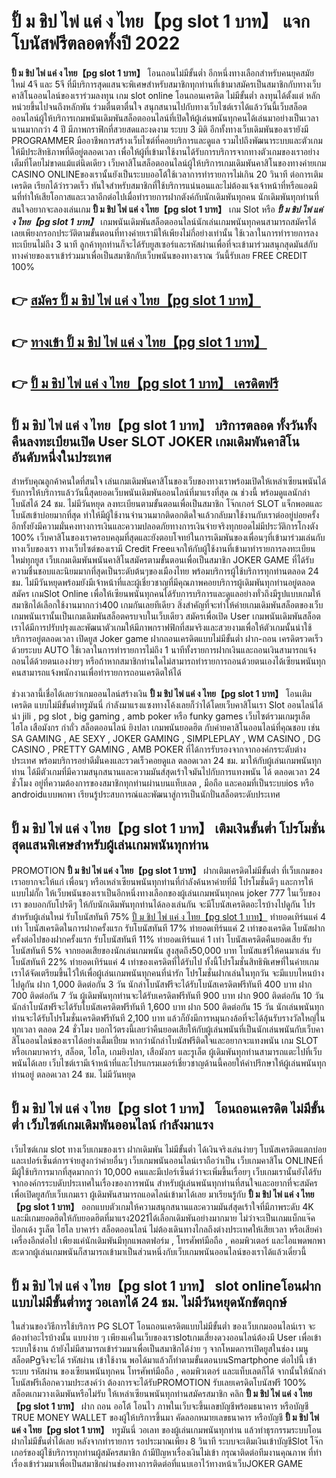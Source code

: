 # ปั้ ม ชิป ไพ่ แค่ ง ไทย【pg slot 1 บาท】  แจกโบนัสฟรีตลอดทั้งปี 2022

**ปั้ ม ชิป ไพ่ แค่ ง ไทย【pg slot 1 บาท】** โอนถอนไม่มีขั้นต่ำ  อีกหนึ่งทางเลือกสำหรับคนยุคสมัยใหม่ 4จี และ 5จี ที่มีบริการสุดแสนจะพิเศษสำหรับสมาชิกทุกท่านที่เข้ามาสมัครเป็นสมาชิกกับทางเว็บคาสิโนออนไลน์ของเราร่วมลงทุน เกม slot online โอนถอนเครดิต ไม่มีขั้นต่ำ ลงทุนได้ตั้งแต่ หลักหน่วยขึ้นไปจนถึงหลักพัน ร่วมตื่นตาตื่นใจ สนุกสนานไปกับทางเว็บไซต์เราได้แล้ววันนี้เว็บสล็อตออนไลน์ผู้ให้บริการเกมพนันเดิมพันสล็อตออนไลน์ที่เปิดให้ผู้เล่นพนันทุกคนได้เล่นมาอย่างเป็นเวลานานมากกว่า 4 ปี มีภาพกราฟิกที่สวยสดและงดงาม ระบบ 3 มิติ
อีกทั้งทางเว็บเดิมพันของเรายังมี  PROGRAMMER มืออาชีพการสร้างเว็บไซต์ที่คอยบริการและดูแล  รวมไปถึงพัฒนาระบบและตัวเกมให้มีประสิทธิภาพที่ดีอยู่ตลอดเวลา เพื่อให้ผู้ที่เข้ามาใช้งานได้รับการบริการจากทางตัวเกมของเราอย่างเต็มที่โดยไม่ขาดแม้แต่นิดเดียว เว็บคาสิโนสล็อตออนไลน์ผู้ให้บริการเกมเดิมพันคาสิโนของทางค่ายเกม CASINO ONLINEของเรานั้นยังเป็นระบบออโต้ใช้เวลาการทำรายการไม่เกิน 20 วินาที ต่อการเติมเครดิต เรียกได้ว่ารวดเร็ว ทันใจสำหรับสมาชิกที่ใช้บริการแน่นอนและไม่ต้องแจ้งเจ้าหน้าที่หรือแอดมินที่ทำให้เสียโอกาสและเวลาอีกต่อไปเมื่อทำรายการฝากตังค์กับนักเดิมพันทุกคน
นักเดิมพันทุกท่านที่สนใจอยากจะลองเล่นเกม **ปั้ ม ชิป ไพ่ แค่ ง ไทย【pg slot 1 บาท】** เกม Slot  หรือ ***ปั้ ม ชิป ไพ่ แค่ ง ไทย【pg slot 1 บาท】*** เกมพนันเดิมพันสล็อตออนไลน์นักเล่นเกมพนันทุกคนสามารถสมัครได้เลยเพียงกรอกประวัติตามขั้นตอนที่ทางค่ายเรามีให้เพียงไม่กี่อย่างเท่านั้น ใช้เวลาในการทำรายการลงทะเบียนไม่ถึง 3 นาที ลูกค้าทุกท่านก็จะได้รับยูสเซอร์และรหัสผ่านเพื่อที่จะเข้ามาร่วมสนุกสุดมันส์กับทางค่ายของเราเข้าร่วมมาเพื่อเป็นสมาชิกกับเว็บพนันของทางเราณ วันนี้รับเลย FREE CREDIT 100%

## 👉 [สมัคร ปั้ ม ชิป ไพ่ แค่ ง ไทย【pg slot 1 บาท】](https://archa888.com/)
## 👉 [ทางเข้า ปั้ ม ชิป ไพ่ แค่ ง ไทย【pg slot 1 บาท】](https://archa888.com/)
## 👉 [ปั้ ม ชิป ไพ่ แค่ ง ไทย【pg slot 1 บาท】 เครดิตฟรี](https://archa888.com/)

## ปั้ ม ชิป ไพ่ แค่ ง ไทย【pg slot 1 บาท】 บริการตลอด ทั้งวันทั้งคืนลงทะเบียนเปิด User SLOT JOKER เกมเดิมพันคาสิโนอันดับหนึ่งในประเทศ

สำหรับคุณลูกค้าคนใดที่สนใจ เล่นเกมเดิมพันคาสิโนของเว็บของทางเราพร้อมเปิดให้เหล่าเซียนพนันได้รับการให้บริการแล้ววันนี้สุดยอดเว็บพนันเดิมพันออนไลน์ที่มาแรงที่สุด ณ ช่วงนี้ พร้อมดูแลนักล่าโบนัสได้ 24 ชม. ไม่มีวันหยุด ลงทะเบียนตามขั้นตอนเพื่อเป็นสมาชิก โจ๊กเกอร์ SLOT แจ็กพอตและโบนัสเข้าบ่อยมากที่สุด ทำให้มีผู้ใช้งานจำนวนมากติดอกติดใจแล้วกลับมาใช้งานกับเราต่ออยู่บ่อยครั้ง อีกทั้งยังมีความมั่นคงทางการเงินและความปลอดภัยทางการเงินจ่ายจริงทุกยอดไม่มีประวัติการโกงตัง 100% เว็บคาสิโนของเราครอบคลุมที่สุดและยังตอบโจทย์ในการเดิมพันของเพื่อนๆที่เข้ามาร่วมเล่นกับทางเว็บของเรา
ทางเว็บไซต์ของเรามี Credit Freeแจกให้กับผู้ใช้งานที่เข้ามาทำรายการลงทะเบียนใหม่ทุกยูส เว็บเกมเดิมพันพนันคาสิโนสมัครตามขั้นตอนเพื่อเป็นสมาชิก JOKER GAME ที่ได้รับความชื่นชอบและนิยมมากที่สุดเป็นระดับต้นๆของเมืองไทย พร้อมบริการผู้ใช้บริการทุกท่านตลอด 24 ชม. ไม่มีวันหยุดพร้อมยังมีเจ้าหน้าที่และผู้เชี่ยวชาญที่มีคุณภาพคอยบริการผู้เดิมพันทุกท่านอยู่ตลอด สมัคร เกมSlot Online เพื่อให้เซียนพนันทุกคนได้รับการบริการและดูแลอย่างทั่วถึงมีรูปแบบเกมให้สมาชิกได้เลือกใช้งานมากกว่า400 เกมกันเลยทีเดียว
สิ่งสำคัญที่จะทำให้ค่ายเกมเดิมพันสล็อตของเว็บเกมพนันเรานั้นเป็นเกมเดิมพันสล็อตครบจบในเว็บเดียว สมัครเพื่อเปิด User  เกมพนันเดิมพันสล็อตเราได้มีการปรับปรุงและพัฒนาตัวเกมให้มีภาพกราฟฟิกที่สมจริงและสวยงามเพื่อให้ตัวเกมนั้นน่าใช้บริการอยู่ตลอดเวลา เปิดยูส Joker game ฝากถอนเครดิตแบบไม่มีขั้นต่ำ ฝาก-ถอน เครดิตรวดเร็วด้วยระบบ AUTO ใช้เวลาในการทำรายการไม่ถึง 1 นาทีทั้งรายการฝากเงินและถอนเงินสามารถแจ้งถอนได้ด้วยตนเองง่ายๆ หรือถ้าหากสมาชิกท่านใดไม่สามารถทำรายการถอนด้วยตนเองได้เซียนพนันทุกคนสามารถแจ้งพนักงานเพื่อทำรายการถอนเครดิตให้ได้

ช่วงเวลานี้เชื่อได้เลยว่าเกมออนไลน์สร้างเงิน **ปั้ ม ชิป ไพ่ แค่ ง ไทย【pg slot 1 บาท】** โอนเติมเครดิต แบบไม่มีขั้นต่ำทรูมันนี่ กำลังมาแรงแซงทางโค้งเลยก็ว่าได้โดยเว็บคาสิโนเรา Slot ออนไลน์ได้นำ  jili , pg slot , big gaming , amb poker หรือ funky games เว็บไซต์รวมเกมรูเล็ต ไฮโล เสือมังกร กำถั่ว สล็อตออนไลน์ ยิงปลา เกมพนันยอดฮิต กับค่ายคาสิโนออนไลน์ที่คุณชอบ เช่น SA GAMING , AE SEXY , JOKER GAMING , SIMPLEPLAY , WM CASINO , DG CASINO , PRETTY GAMING , AMB POKER  ที่ได้การรับรองจากจากองค์กรระดับต่างประเทศ พร้อมบริการอย่าดีมั่นคงและรวดเร็วคอยดูแล ตลอดเวลา 24 ชม. มาให้กับผู้เล่นเกมพนันทุกท่าน ได้มีตัวเกมที่มีความสนุกสนานและความมันส์สุดเร้าใจมันไปกับการแทงพนัน ได้ ตลอดเวลา 24 ชั่วโมง อยู่ที่ความต้องการของสมาชิกทุกท่านผ่านบนแท็บเลต , มือถือ และคอมที่เป็นระบบios หรือ androidแบบพกพา เรียนรู้ประสบการณ์และพัฒนาสู่การเป็นนักปั่นสล็อตระดับประเทศ

## ปั้ ม ชิป ไพ่ แค่ ง ไทย【pg slot 1 บาท】 เติมเงินขั้นต่ำ โปรโมชั่นสุดแสนพิเศษสำหรับผู้เล่นเกมพนันทุกท่าน

 PROMOTION  **ปั้ ม ชิป ไพ่ แค่ ง ไทย【pg slot 1 บาท】** ฝากเติมเครดิตไม่มีขั้นต่ำ ที่เว็บเกมของเราอยากจะให้แก่  เพื่อนๆ หรือเหล่าเซียนพนันทุกท่านที่กำลังค้นหาค่ายที่มี โปรโมชั่นดีๆ และการให้แบบไม่กั๊ก ให้เว็บพนันของเราเป็นอีกหนึ่งทางเลือกของผู้เล่นเกมพนันทุกคน joker 777 ในเว็บของเรา ขอบอกกับโปรดีๆ ให้กับนักเดิมพันทุกท่านได้ลองเล่นกัน จะมีโบนัสเครดิตอะไรบ้างไปดูกัน
โปรสำหรับผู้เล่นใหม่ รับโบนัสทันที 75% [ปั้ ม ชิป ไพ่ แค่ ง ไทย【pg slot 1 บาท】](https://archa888.com/) ทำยอดเทิร์นแค่ 4 เท่า
โบนัสเครดิตในการฝากครั้งแรก รับโบนัสทันที 17% ทำยอดเทิร์นแค่ 2 เท่าของเครดิต
โบนัสฝากครั้งต่อไปของฝากครั้งแรก รับโบนัสทันที 11% ทำยอดเทิร์นแค่ 1 เท่า
โบนัสเครดิตคืนยอดเสีย รับโบนัสทันที 5% จากยอดเสียของนักเล่นเกมพนัน สูงสุดถึง50,000 บาท
โบนัสแชร์ให้คนมาเล่น รับโบนัสทันที 22% ทำยอดเทิร์นแค่ 4 เท่าของเครดิตที่ได้รับไป
ทั้งนี้โปรโมชั่นสิทธิพิเศษที่ในค่ายเกมเราได้จัดเตรียมขึ้นไว้ให้เพื่อผู้เล่นเกมพนันทุกคนที่น่ารัก โปรโมชั่นฝากเล่นในทุกวัน จะมีแบบไหนบ้างไปดูกัน
ฝาก 1,000 ติดต่อกัน 3 วัน นักล่าโบนัสฟรีจะได้รับโบนัสเครดิตฟรีทันที 400 บาท
ฝาก 700 ติดต่อกัน 7 วัน ผู้เดิมพันทุกท่านจะได้รับเครดิตฟรีทันที 900 บาท
ฝาก 900 ติดต่อกัน 10 วัน นักล่าโบนัสฟรีจะได้รับโบนัสเครดิตฟรีทันที 1,600 บาท
ฝาก 500 ติดต่อกัน 15 วัน นักเล่นพนันทุกท่านจะได้รับโปรโมชั่นเครดิตฟรีทันที 2,100 บาท
แล้วก็ยังมีการหมุนกงล้อที่จะได้ลุ้นรับรางวัลใหญ่ในทุกเวลา ตลอด 24 ชั่วโมง บอกไว้ตรงนี้เลยว่าคืนยอดเสียให้กับผู้เล่นพนันที่เป็นนักเล่นพนันกับเว็บคาสิโนออนไลน์ของเราได้อย่างเต็มเปี่ยม หากว่านักล่าโบนัสฟรีติดใจและอยากจะแทงพนัน เกม SLOT หรือเกมบาคาร่า, สล็อต, ไฮโล, เกมยิงปลา, เสือมังกร และรูเล็ต ผู้เดิมพันทุกท่านสามารถแตะไปที่เว็บพนันได้เลย เว็บไซต์เรามีเจ้าหน้าที่และโปรแกรมเมอร์เชี่ยวชาญด้านนี้คอยให้คำปรึกษาให้ผู้เล่นพนันทุกท่านอยู่ ตลอดเวลา 24 ชม. ไม่มีวันหยุด

## ปั้ ม ชิป ไพ่ แค่ ง ไทย【pg slot 1 บาท】 โอนถอนเครดิต ไม่มีขั้นต่ำ  เว็บไซต์เกมเดิมพันออนไลน์ กำลังมาแรง

เว็บไซต์เกม slot ทางเว็บเกมของเรา ฝากเดิมพัน ไม่มีขั้นต่ำ ได้เงินจริงเล่นง่ายๆ โบนัสเครดิตแตกบ่อยและเปอร์เซ็นต์การจ่ายสูงกว่าค่ายอื่นๆ เว็บเกมพนันออนไลน์เราถือว่าเป็น เว็บเกมคาสิโน ONLINEที่มีผู้ใช้บริการมากที่สุดมากกว่า 10,000 คนและมีเปอร์เซ็นต์ว่าจะเพิ่มขึ้นเรื่อยๆ เว็บเกมเรานั้นยังได้รับจากองค์กรระบดับประเทศในเรื่องของการพนัน สำหรับผู้เล่นพนันทุกท่านที่สนใจและอยากที่จะสมัครเพื่อเปิดยูสกับเว็บเกมเรา ผู้เดิมพันสามารถแอดไลน์เข้ามาได้เลย
	มาเรียนรู้กับ **ปั้ ม ชิป ไพ่ แค่ ง ไทย【pg slot 1 บาท】** ออกแบบตัวเกมให้ความสนุกสนานและความมันส์สุดเร้าใจที่มีภาพระดับ 4K และมีเกมยอดฮิตให้กับยอดฮิตที่มาแรง2021ได้เลือกเดิมพันอย่างมากมาย  ไม่ว่าจะเป็นเกมแบ็กแจ๊ค ป๊อกเด้ง รูเล็ต ไฮโล บาคาร่า สล็อตออนไลน์ ไม่ต้องเดินทางไกลถึงต่างประเทศให้เสียเวลา หรือเสียค่าเครื่องอีกต่อไป เพียงแค่นักเดิมพันมีทุกแพลตฟอร์ม , โทรศัพท์มือถือ , คอมพิวเตอร์ และไอแพดพกพาสะดวกผู้เล่นเกมพนันก็สามารถเข้ามาเป็นส่วนหนึ่งกับเว็บเกมพนันออนไลน์ของเราได้แล้วเดี๋ยวนี้

## ปั้ ม ชิป ไพ่ แค่ ง ไทย【pg slot 1 บาท】 slot onlineโอนฝากแบบไม่มีขั้นต่ำทรู วอเลทได้ 24 ชม. ไม่มีวันหยุดนักขัตฤกษ์

ในส่วนของวิธีการใช้บริการ PG SLOT โอนถอนเครดิตแบบไม่มีขั้นต่ำ ของเว็บเกมออนไลน์เรา จะต้องทำอะไรบ้างนั้น แบบง่าย ๆ เพียงแค่ในเว็บของเราslotเกมเสี่ยงดวงออนไลน์ต้องมี User เพื่อเข้าระบบใช้งาน ถ้ายังไม่มีสามารถเข้าร่วมมาเพื่อเป็นสมาชิกได้ง่าย ๆ จากโหมดการเปิดยูสในช่อง เมนู สล็อตPgจึงจะได้ รหัสผ่าน เข้าใช้งาน พอได้มาแล้วก็ทำตามขั้นตอนบนSmartphone ต่อไปนี้
เข้าระบบ รหัสผ่าน  ของเซียนพนันทุกคน โทรศัพท์มือถือ , คอมพิวเตอร์ และแท็บเลตก็ได้
จากนั้นให้นักล่าโบนัสฟรีเลือกความประสงค์ว่า ต้องการจะได้รับPROMOTION รับเลยเครดิตโบนัสฟรี 100% สล็อตเกมวางเดิมพันหรือไม่รับ
ให้เหล่าเซียนพนันทุกท่านสมัครสมาชิก คลิก **ปั้ ม ชิป ไพ่ แค่ ง ไทย【pg slot 1 บาท】** ฝาก ถอน ออโต้ โอนไว ภาพในเว็บจะขึ้นเลขบัญชีพร้อมธนาคาร หรือบัญชี TRUE MONEY WALLET ของผู้ให้บริการขึ้นมา
คัดลอกหมายเลขธนาคาร หรือบัญชี **ปั้ ม ชิป ไพ่ แค่ ง ไทย【pg slot 1 บาท】** ทรูมันนี่ วอเลท ของผู้เล่นเกมพนันทุกท่าน แล้วทำธุรกรรมระบบโอนฝากไม่มีขั้นต่ำได้เลย
หลังจากทำรายการ รอประมาณเพียง 8 วินาที ระบบจะเติมเงินเข้าบัญชีSlot โจ๊กเกอร์ของผู้ใช้บริการทุกท่านผู้สมัครสมาชิก
ถ้ามีปัญหาเรื่องเงินไม่เข้า กรุณาติดต่อทีมงานคุณภาพ ที่ทำเรื่องเข้าร่วมมาเพื่อเป็นสมาชิกผ่านช่องทางการติดต่อที่แนบเอาไว้ทางหน้าเว็บJOKER GAME


